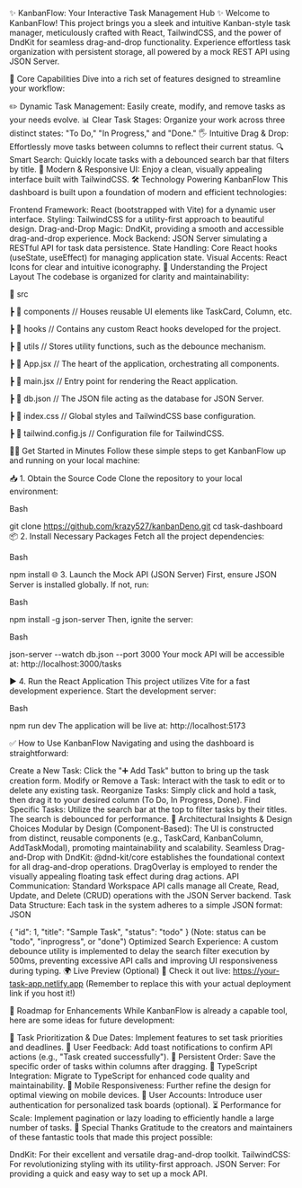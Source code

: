 ✨ KanbanFlow: Your Interactive Task Management Hub ✨
Welcome to KanbanFlow! This project brings you a sleek and intuitive Kanban-style task manager, meticulously crafted with React, TailwindCSS, and the power of DndKit for seamless drag-and-drop functionality. Experience effortless task organization with persistent storage, all powered by a mock REST API using JSON Server.

🚀 Core Capabilities
Dive into a rich set of features designed to streamline your workflow:

✏️ Dynamic Task Management: Easily create, modify, and remove tasks as your needs evolve.
📊 Clear Task Stages: Organize your work across three distinct states: "To Do," "In Progress," and "Done."
🖐️ Intuitive Drag & Drop: Effortlessly move tasks between columns to reflect their current status.
🔍 Smart Search: Quickly locate tasks with a debounced search bar that filters by title.
🎨 Modern & Responsive UI: Enjoy a clean, visually appealing interface built with TailwindCSS.
🛠️ Technology Powering KanbanFlow
This dashboard is built upon a foundation of modern and efficient technologies:

Frontend Framework: React (bootstrapped with Vite) for a dynamic user interface.
Styling: TailwindCSS for a utility-first approach to beautiful design.
Drag-and-Drop Magic: DndKit, providing a smooth and accessible drag-and-drop experience.
Mock Backend: JSON Server simulating a RESTful API for task data persistence.
State Handling: Core React hooks (useState, useEffect) for managing application state.
Visual Accents: React Icons for clear and intuitive iconography.
📂 Understanding the Project Layout
The codebase is organized for clarity and maintainability:

📁 src

┣ 📂 components   // Houses reusable UI elements like TaskCard, Column, etc.

┣ 📂 hooks        // Contains any custom React hooks developed for the project.

┣ 📂 utils        // Stores utility functions, such as the debounce mechanism.

┣ 📄 App.jsx       // The heart of the application, orchestrating all components.

┣ 📄 main.jsx      // Entry point for rendering the React application.

┣ 📄 db.json       // The JSON file acting as the database for JSON Server.

┣ 📄 index.css     // Global styles and TailwindCSS base configuration.

┣ 📄 tailwind.config.js // Configuration file for TailwindCSS.

🧑‍💻 Get Started in Minutes
Follow these simple steps to get KanbanFlow up and running on your local machine:

📥 1. Obtain the Source Code
Clone the repository to your local environment:

Bash

git clone https://github.com/krazy527/kanbanDeno.git
cd task-dashboard
📦 2. Install Necessary Packages
Fetch all the project dependencies:

Bash

npm install
🌐 3. Launch the Mock API (JSON Server)
First, ensure JSON Server is installed globally. If not, run:

Bash

npm install -g json-server
Then, ignite the server:

Bash

json-server --watch db.json --port 3000
Your mock API will be accessible at: http://localhost:3000/tasks

▶️ 4. Run the React Application
This project utilizes Vite for a fast development experience. Start the development server:

Bash

npm run dev
The application will be live at: http://localhost:5173

✅ How to Use KanbanFlow
Navigating and using the dashboard is straightforward:

Create a New Task: Click the "➕ Add Task" button to bring up the task creation form.
Modify or Remove a Task: Interact with the task to edit or to delete any existing task.
Reorganize Tasks: Simply click and hold a task, then drag it to your desired column (To Do, In Progress, Done).
Find Specific Tasks: Utilize the search bar at the top to filter tasks by their titles. The search is debounced for performance.
🧱 Architectural Insights & Design Choices
Modular by Design (Component-Based): The UI is constructed from distinct, reusable components (e.g., TaskCard, KanbanColumn, AddTaskModal), promoting maintainability and scalability.
Seamless Drag-and-Drop with DndKit:
@dnd-kit/core establishes the foundational context for all drag-and-drop operations.
DragOverlay is employed to render the visually appealing floating task effect during drag actions.
API Communication: Standard Workspace API calls manage all Create, Read, Update, and Delete (CRUD) operations with the JSON Server backend.
Task Data Structure: Each task in the system adheres to a simple JSON format:
JSON

{
  "id": 1,
  "title": "Sample Task",
  "status": "todo"
}
(Note: status can be "todo", "inprogress", or "done")
Optimized Search Experience: A custom debounce utility is implemented to delay the search filter execution by 500ms, preventing excessive API calls and improving UI responsiveness during typing.
🌍 Live Preview (Optional)
🔗 Check it out live: https://your-task-app.netlify.app
(Remember to replace this with your actual deployment link if you host it!)

🧪 Roadmap for Enhancements
While KanbanFlow is already a capable tool, here are some ideas for future development:

🌟 Task Prioritization & Due Dates: Implement features to set task priorities and deadlines.
💬 User Feedback: Add toast notifications to confirm API actions (e.g., "Task created successfully").
💾 Persistent Order: Save the specific order of tasks within columns after dragging.
🔧 TypeScript Integration: Migrate to TypeScript for enhanced code quality and maintainability.
📱 Mobile Responsiveness: Further refine the design for optimal viewing on mobile devices.
🔐 User Accounts: Introduce user authentication for personalized task boards (optional).
⏳ Performance for Scale: Implement pagination or lazy loading to efficiently handle a large number of tasks.
🙌 Special Thanks
Gratitude to the creators and maintainers of these fantastic tools that made this project possible:

DndKit: For their excellent and versatile drag-and-drop toolkit.
TailwindCSS: For revolutionizing styling with its utility-first approach.
JSON Server: For providing a quick and easy way to set up a mock API.